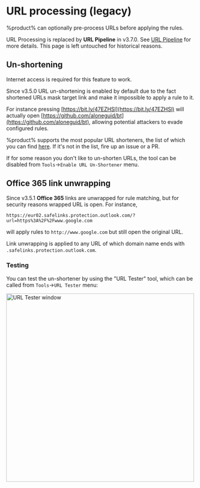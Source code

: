 # URL processing (legacy)

%product% can optionally pre-process URLs before applying the rules.

<warning>
URL Processing is replaced by <strong>URL Pipeline</strong> in v3.7.0. See <a href="url-pipeline.md">URL Pipeline</a> for more details. This page is left untouched for historical reasons.
</warning>

## Un-shortening

<warning>
Internet access is required for this feature to work.
</warning>

Since v3.5.0 URL un-shortening is enabled by default due to the fact shortened URLs mask target link and make it impossible to apply a rule to it.

For instance pressing [https://bit.ly/47EZHSl](https://bit.ly/47EZHSl) will actually open [https://github.com/aloneguid/bt](https://github.com/aloneguid/bt), allowing potential attackers to evade configured rules. 

%product% supports the most popular URL shorteners, the list of which you can find [here](https://github.com/aloneguid/bt/blob/master/bt/app/pipeline/unshortener.cpp). If it's not in the list, fire up an issue or a PR.

If for some reason you don't like to un-shorten URLs, the tool can be disabled from `Tools`->`Enable URL Un-Shortener` menu.

## Office 365 link unwrapping

Since v3.5.1 **Office 365** links are unwrapped for rule matching, but for security reasons wrapped URL is open. For instance,

`https://eur02.safelinks.protection.outlook.com/?url=https%3A%2F%2Fwww.google.com`

will apply rules to `http://www.google.com` but still open the original URL.

<tip>
Link unwrapping is applied to any URL of which domain name ends with <code>.safelinks.protection.outlook.com</code>.
</tip>

### Testing

You can test the un-shortener by using the "URL Tester" tool, which can be called from `Tools`->`URL Tester` menu:

<img src="unshorten.png" width="500" alt="URL Tester window"/>

